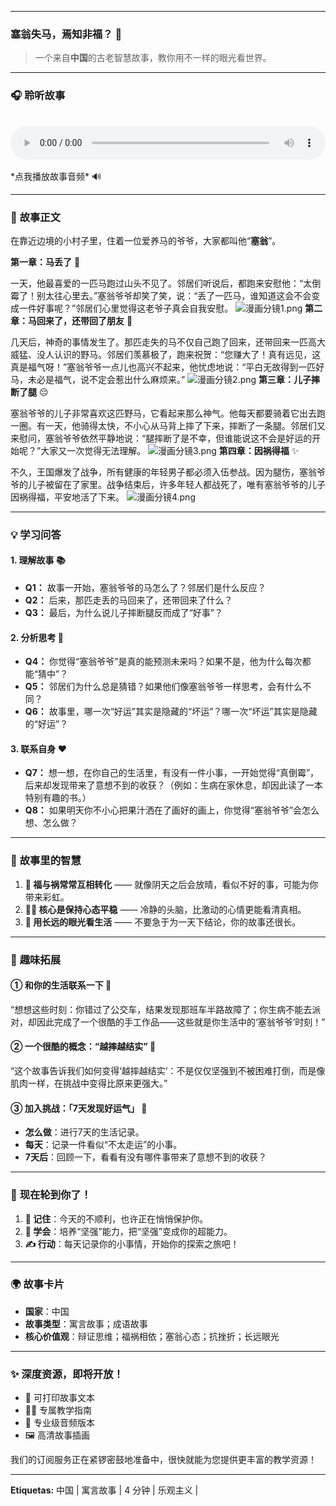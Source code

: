 
---

### **塞翁失马，焉知非福？** 🌈

> 一个来自**中国**的古老智慧故事，教你用不一样的眼光看世界。

---

### 🎧 聆听故事
<audio controls style="width: 100%; margin: 1rem 0;">
  <source src="https://oss.ncgec.com/2024/11/30/saiwengshima.mp3" type="audio/mpeg">
  您的浏览器不支持音频播放功能。
</audio>
*点我播放故事音频* 🔊

---

### 📖 **故事正文**

在靠近边境的小村子里，住着一位爱养马的爷爷，大家都叫他“**塞翁**”。

**第一章：马丢了** 🐎

一天，他最喜爱的一匹马跑过山头不见了。邻居们听说后，都跑来安慰他：“太倒霉了！别太往心里去。”塞翁爷爷却笑了笑，说：“丢了一匹马，谁知道这会不会变成一件好事呢？”邻居们心里觉得这老爷子真会自我安慰。
![漫画分镜1.png](https://acp-prod.oss-cn-qingdao.aliyuncs.com/20201202/images/%E6%BC%AB%E7%94%BB%E5%88%86%E9%95%9C1.png)
**第二章：马回来了，还带回了朋友** 🎉

几天后，神奇的事情发生了。那匹走失的马不仅自己跑了回来，还带回来一匹高大威猛、没人认识的野马。邻居们羡慕极了，跑来祝贺：“您赚大了！真有远见，这真是福气呀！”塞翁爷爷一点儿也高兴不起来，他忧虑地说：“平白无故得到一匹好马，未必是福气，说不定会惹出什么麻烦来。”
![漫画分镜2.png](https://acp-prod.oss-cn-qingdao.aliyuncs.com/20201202/images/%E6%BC%AB%E7%94%BB%E5%88%86%E9%95%9C2.png)
**第三章：儿子摔断了腿** 😔

塞翁爷爷的儿子非常喜欢这匹野马，它看起来那么神气。他每天都要骑着它出去跑一圈。有一天，他骑得太快，不小心从马背上摔了下来，摔断了一条腿。邻居们又来慰问，塞翁爷爷依然平静地说：“腿摔断了是不幸，但谁能说这不会是好运的开始呢？”大家又一次觉得无法理解。
![漫画分镜3.png](https://acp-prod.oss-cn-qingdao.aliyuncs.com/20201202/images/%E6%BC%AB%E7%94%BB%E5%88%86%E9%95%9C3.png)
**第四章：因祸得福** ✨

不久，王国爆发了战争，所有健康的年轻男子都必须入伍参战。因为腿伤，塞翁爷爷的儿子被留在了家里。战争结束后，许多年轻人都战死了，唯有塞翁爷爷的儿子因祸得福，平安地活了下来。
![漫画分镜4.png](https://acp-prod.oss-cn-qingdao.aliyuncs.com/20201202/images/%E6%BC%AB%E7%94%BB%E5%88%86%E9%95%9C4.png)

---

### 💡 **学习问答**

#### **1. 理解故事** 📚
- **Q1：** 故事一开始，塞翁爷爷的马怎么了？邻居们是什么反应？
- **Q2：** 后来，那匹走丢的马回来了，还带回来了什么？
- **Q3：** 最后，为什么说儿子摔断腿反而成了“好事”？

#### **2. 分析思考** 🤔
- **Q4：** 你觉得“塞翁爷爷”是真的能预测未来吗？如果不是，他为什么每次都能“猜中”？
- **Q5：** 邻居们为什么总是猜错？如果他们像塞翁爷爷一样思考，会有什么不同？
- **Q6：** 故事里，哪一次“好运”其实是隐藏的“坏运”？哪一次“坏运”其实是隐藏的“好运”？

#### **3. 联系自身** ❤️
- **Q7：** 想一想，在你自己的生活里，有没有一件小事，一开始觉得“真倒霉”，后来却发现带来了意想不到的收获？（例如：生病在家休息，却因此读了一本特别有趣的书。）
- **Q8：** 如果明天你不小心把果汁洒在了画好的画上，你觉得“塞翁爷爷”会怎么想、怎么做？

---

### 🧠 **故事里的智慧**
1.  **🔄 福与祸常常互相转化** —— 就像阴天之后会放晴，看似不好的事，可能为你带来彩虹。
2.  **🧘‍♂️ 核心是保持心态平稳** —— 冷静的头脑，比激动的心情更能看清真相。
3.  **📅 用长远的眼光看生活** —— 不要急于为一天下结论，你的故事还很长。

---

### 🚀 **趣味拓展**

#### **① 和你的生活联系一下** 🔗
“想想这些时刻：你错过了公交车，结果发现那班车半路故障了；你生病不能去派对，却因此完成了一个很酷的手工作品——这些就是你生活中的‘塞翁爷爷’时刻！”

#### **② 一个很酷的概念：“越摔越结实”** 💪
“这个故事告诉我们如何变得‘越摔越结实’：不是仅仅坚强到不被困难打倒，而是像肌肉一样，在挑战中变得比原来更强大。”

#### **③ 加入挑战：「7天发现好运气」** 📅
- **怎么做**：进行7天的生活记录。
- **每天**：记录一件看似“不太走运”的小事。
- **7天后**：回顾一下，看看有没有哪件事带来了意想不到的收获？

---

### 🎯 **现在轮到你了！**
1.  **🧠 记住**：今天的不顺利，也许正在悄悄保护你。
2.  **🌱 学会**：培养“坚强”能力，把“坚强”变成你的超能力。
3.  **✍️ 行动**：每天记录你的小事情，开始你的探索之旅吧！

---

### 🌍 **故事卡片**
- **国家**：中国
- **故事类型**：寓言故事；成语故事
- **核心价值观**：辩证思维；福祸相依；塞翁心态；抗挫折；长远眼光

---

### ✨ **深度资源，即将开放！**
- 📖 可打印故事文本
- 👩‍🏫 专属教学指南
- 🎵 专业级音频版本
- 🖼️ 高清故事插画

我们的订阅服务正在紧锣密鼓地准备中，很快就能为您提供更丰富的教学资源！

---

**Etiquetas:** 中国 | 寓言故事 | 4 分钟 | 乐观主义 |
